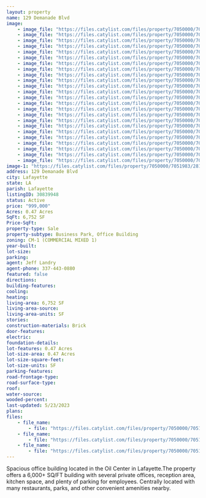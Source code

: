 ```yaml
---
layout: property
name: 129 Demanade Blvd
image:
    - image_file: "https://files.catylist.com/files/property/7050000/7051983/28164627_129Demande_3.jpg"
    - image_file: "https://files.catylist.com/files/property/7050000/7051983/28164626_129Demande_2.jpg"
    - image_file: "https://files.catylist.com/files/property/7050000/7051983/28164628_129Demande_5.jpg"
    - image_file: "https://files.catylist.com/files/property/7050000/7051983/28164625_129Demande_1.jpg"
    - image_file: "https://files.catylist.com/files/property/7050000/7051983/28164629_129Demande_6.jpg"
    - image_file: "https://files.catylist.com/files/property/7050000/7051983/28164633_129Demande_9.jpg"
    - image_file: "https://files.catylist.com/files/property/7050000/7051983/28164631_129Demande_15.jpg"
    - image_file: "https://files.catylist.com/files/property/7050000/7051983/28164636_129Demande_21.jpg"
    - image_file: "https://files.catylist.com/files/property/7050000/7051983/28164638_129Demande_24.jpg"
    - image_file: "https://files.catylist.com/files/property/7050000/7051983/28164641_129Demande_30.jpg"
    - image_file: "https://files.catylist.com/files/property/7050000/7051983/28164643_129Demande_36.jpg"
    - image_file: "https://files.catylist.com/files/property/7050000/7051983/28164645_129Demande_42.jpg"
    - image_file: "https://files.catylist.com/files/property/7050000/7051983/28164647_129Demande_48.jpg"
    - image_file: "https://files.catylist.com/files/property/7050000/7051983/28164654_129Demande_63.jpg"
    - image_file: "https://files.catylist.com/files/property/7050000/7051983/28164648_129Demande_69.jpg"
    - image_file: "https://files.catylist.com/files/property/7050000/7051983/28164649_129Demande_78.jpg"
    - image_file: "https://files.catylist.com/files/property/7050000/7051983/28164650_129Demande_84.jpg"
    - image_file: "https://files.catylist.com/files/property/7050000/7051983/28164651_129Demande_87.jpg"
    - image_file: "https://files.catylist.com/files/property/7050000/7051983/28164653_129Demande_90.jpg"
    - image_file: "https://files.catylist.com/files/property/7050000/7051983/28164655_129Demande_96.jpg"
    - image_file: "https://files.catylist.com/files/property/7050000/7051983/28167536_1.png"
    - image_file: "https://files.catylist.com/files/property/7050000/7051983/28167537_2.png"
    - image_file: "https://files.catylist.com/files/property/7050000/7051983/28184870_Flyer__129_Demanade_Blvd_JeffRex.png"
    - image_file: "https://files.catylist.com/files/property/7050000/7051983/28184858_Untitled_design__6__copy.png"
image-1: "https://files.catylist.com/files/property/7050000/7051983/28164630_129Demande_7_copy.jpg"
address: 129 Demanade Blvd
city: Lafayette
state: LA
parish: Lafayette
listingID: 30839948
status: Active
price: "999,000"
Acres: 0.47 Acres
SqFt: 6,752 SF
Price-SqFt:
property-type: Sale
property-subtype: Business Park, Office Building
zoning: CM-1 (COMMERCIAL MIXED 1)
year-built:
lot-size:
parking:
agent: Jeff Landry
agent-phone: 337-443-0880
featured: false
directions:
building-features:
cooling:
heating:
living-area: 6,752 SF
living-area-source:
living-area-units: SF
stories:
construction-materials: Brick
door-features:
electric:
foundation-details:
lot-features: 0.47 Acres
lot-size-area: 0.47 Acres
lot-size-square-feet:
lot-size-units: SF
parking-features:
road-frontage-type:
road-surface-type:
roof:
water-source:
wooded-percent:
last-updated: 5/23/2023
plans:
files:
    - file_name: 
        - file: "https://files.catylist.com/files/property/7050000/7051983/raw_28159044_Flood_Disclosure.pdf"
    - file_name: 
        - file: "https://files.catylist.com/files/property/7050000/7051983/raw_28184861_Updated_Flyer__129_Demanade_Blvd_JeffRex__12_.pdf"
    - file_name: 
        - file: "https://files.catylist.com/files/property/7050000/7051983/raw_28184862_Untitled_design__6__copy.pdf"
---
```

Spacious office building located in the Oil Center in Lafayette.The property offers a 6,000+ SQ/FT building with several private offices, reception area, kitchen space, and plenty of parking for employees. Centrally located with many restaurants, parks, and other convenient amenities nearby.
